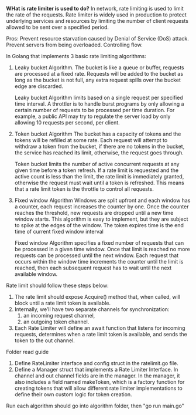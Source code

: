 **WHat is rate limiter is used to do?**
In network, rate limiting is used to limit the rate of the requests. Rate limiter is widely used in production to
protect underlying services and resources by limiting the number of client requests allowed to be sent over a specified
period.

Pros:
Prevent resource starvation caused by Denial of Service (DoS) attack. Prevent servers from being overloaded. Controlling
flow.

In Golang that implements 3 basic rate limiting algorithms:

1. Leaky bucket Algorithm. The bucket is like a queue or buffer, requests are processed at a fixed rate. Requests will
   be added to the bucket as long as the bucket is not full, any extra request spills over the bucket edge are
   discarded.

   Leaky bucket Algorithm limits based on a single request per specified time interval. A throttler is to handle burst
   programs by only allowing a certain number of requests to be processed per time duration. For example, a public API
   may try to regulate the server load by only allowing 10 requests per second, per client.

2. Token bucket Algorithm The bucket has a capacity of tokens and the tokens will be refilled at some rate. Each request
   will attempt to withdraw a token from the bucket, if there are no tokens in the bucket, the service has reached its
   limit, otherwise, the request goes through.

   Token bucket limits the number of active concurrent requests at any given time before a token refresh. If a rate
   limit is requested and the active count is less than the limit, the rate limit is immediately granted, otherwise the
   request must wait until a token is refreshed. This means that a rate limit token is the throttle to control all
   requests.

3. Fixed window Algorithm Windows are split upfront and each window has a counter, each request increases the counter by
   one. Once the counter reaches the threshold, new requests are dropped until a new time window starts. This algorithm
   is easy to implement, but they are subject to spike at the edges of the window. The token expires time is the end
   time of current fixed window interval

   Fixed window Algorithm specifies a fixed number of requests that can be processed in a given time window. Once that
   limit is reached no more requests can be processed until the next window. Each request that occurs within the window
   time increments the counter until the limit is reached, then each subsequent request has to wait until the next
   available window.

Rate limit should follow these steps below:

1. The rate limit should expose Acquire() method that, when called, will block until a rate limit token is available.
2. Internally, we’ll have two separate channels for synchronization:
   1) an incoming request channel,
   2) an outgoing token channel.
3. Each Rate Limiter will define an await function that listens for incoming requests, determines when a rate limit
   token is available, and sends the token to the out channel.

Folder read guide

1. Define RateLimiter interface and config struct in the ratelimit.go file.
2. Define a Manager struct that implements a Rate Limiter Interface. In channel and out channel fields are in the
   manager. In the manager, it also includes a field named makeToken, which is a factory function for creating tokens
   that will allow different rate limiter implementations to define their own custom logic for token creation.

Run each algorithm should go into algorithm folder, then "go run main.go"
